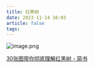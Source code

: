 ```yaml
---
title: 红黑树
date: 2023-11-14 16:03
article: false
tags: 
---
```

![image.png](http://oss.naglfar28.com/naglfar28/202311141604207.png)

[30张图带你彻底理解红黑树 - 简书](https://www.jianshu.com/p/e136ec79235c)

